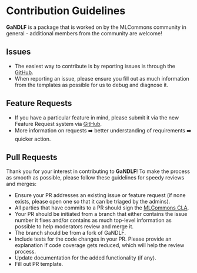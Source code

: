 # Contribution Guidelines

**GaNDLF** is a package that is worked on by the MLCommons community in general - additional members from the community are welcome!

## Issues

- The easiest way to contribute is by reporting issues is through the [GitHub](https://github.com/mlcommons/GaNDLF/issues/new?assignees=&labels=&template=---bug-report.md&title=). 
- When reporting an issue, please ensure you fill out as much information from the templates as possible for us to debug and diagnose it.

## Feature Requests

- If you have a particular feature in mind, please submit it via the new Feature Request system via [GitHub](https://github.com/mlcommons/GaNDLF/issues/new?assignees=&labels=&template=---feature-request.md&title=). 
- More information on requests ➡️ better understanding of requirements ➡️ quicker action.

## Pull Requests

Thank you for your interest in contributing to **GaNDLF**! To make the process as smooth as possible, please follow these guidelines for speedy reviews and merges:

- Ensure your PR addresses an existing issue or feature request (if none exists, please open one so that it can be triaged by the admins).
- All parties that have commits to a PR should sign the [MLCommons CLA](https://forms.gle/Ew1KkBVpyeJDuRw67).
- Your PR should be initiated from a branch that either contains the issue number it fixes and/or contains as much top-level information as possible to help moderators review and merge it.
- The branch should be from a fork of GaNDLF.
- Include tests for the code changes in your PR. Please provide an explanation If code coverage gets reduced, which will help the review process.
- Update documentation for the added functionality (if any).
- Fill out PR template.
